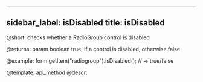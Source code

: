 
---
sidebar_label: isDisabled
title: isDisabled
---          

@short: checks whether a RadioGroup control is disabled

@returns:
param   boolean     true, if a control is disabled, otherwise false


@example:
form.getItem("radiogroup").isDisabled(); 
// -> true/false

@template: api_method
@descr:


